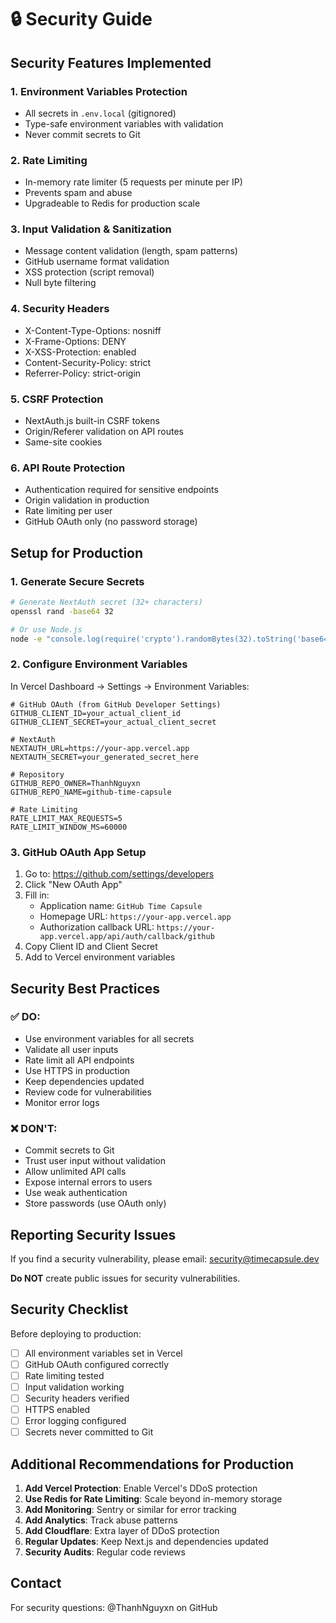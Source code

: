 # 🔒 Security Guide

## Security Features Implemented

### 1. **Environment Variables Protection**
- All secrets in `.env.local` (gitignored)
- Type-safe environment variables with validation
- Never commit secrets to Git

### 2. **Rate Limiting**
- In-memory rate limiter (5 requests per minute per IP)
- Prevents spam and abuse
- Upgradeable to Redis for production scale

### 3. **Input Validation & Sanitization**
- Message content validation (length, spam patterns)
- GitHub username format validation
- XSS protection (script removal)
- Null byte filtering

### 4. **Security Headers**
- X-Content-Type-Options: nosniff
- X-Frame-Options: DENY
- X-XSS-Protection: enabled
- Content-Security-Policy: strict
- Referrer-Policy: strict-origin

### 5. **CSRF Protection**
- NextAuth.js built-in CSRF tokens
- Origin/Referer validation on API routes
- Same-site cookies

### 6. **API Route Protection**
- Authentication required for sensitive endpoints
- Origin validation in production
- Rate limiting per user
- GitHub OAuth only (no password storage)

## Setup for Production

### 1. Generate Secure Secrets

```bash
# Generate NextAuth secret (32+ characters)
openssl rand -base64 32

# Or use Node.js
node -e "console.log(require('crypto').randomBytes(32).toString('base64'))"
```

### 2. Configure Environment Variables

In Vercel Dashboard → Settings → Environment Variables:

```env
# GitHub OAuth (from GitHub Developer Settings)
GITHUB_CLIENT_ID=your_actual_client_id
GITHUB_CLIENT_SECRET=your_actual_client_secret

# NextAuth
NEXTAUTH_URL=https://your-app.vercel.app
NEXTAUTH_SECRET=your_generated_secret_here

# Repository
GITHUB_REPO_OWNER=ThanhNguyxn
GITHUB_REPO_NAME=github-time-capsule

# Rate Limiting
RATE_LIMIT_MAX_REQUESTS=5
RATE_LIMIT_WINDOW_MS=60000
```

### 3. GitHub OAuth App Setup

1. Go to: https://github.com/settings/developers
2. Click "New OAuth App"
3. Fill in:
   - Application name: `GitHub Time Capsule`
   - Homepage URL: `https://your-app.vercel.app`
   - Authorization callback URL: `https://your-app.vercel.app/api/auth/callback/github`
4. Copy Client ID and Client Secret
5. Add to Vercel environment variables

## Security Best Practices

### ✅ DO:
- Use environment variables for all secrets
- Validate all user inputs
- Rate limit all API endpoints
- Use HTTPS in production
- Keep dependencies updated
- Review code for vulnerabilities
- Monitor error logs

### ❌ DON'T:
- Commit secrets to Git
- Trust user input without validation
- Allow unlimited API calls
- Expose internal errors to users
- Use weak authentication
- Store passwords (use OAuth only)

## Reporting Security Issues

If you find a security vulnerability, please email: security@timecapsule.dev

**Do NOT** create public issues for security vulnerabilities.

## Security Checklist

Before deploying to production:

- [ ] All environment variables set in Vercel
- [ ] GitHub OAuth configured correctly
- [ ] Rate limiting tested
- [ ] Input validation working
- [ ] Security headers verified
- [ ] HTTPS enabled
- [ ] Error logging configured
- [ ] Secrets never committed to Git

## Additional Recommendations for Production

1. **Add Vercel Protection**: Enable Vercel's DDoS protection
2. **Use Redis for Rate Limiting**: Scale beyond in-memory storage
3. **Add Monitoring**: Sentry or similar for error tracking
4. **Add Analytics**: Track abuse patterns
5. **Add Cloudflare**: Extra layer of DDoS protection
6. **Regular Updates**: Keep Next.js and dependencies updated
7. **Security Audits**: Regular code reviews

## Contact

For security questions: @ThanhNguyxn on GitHub
